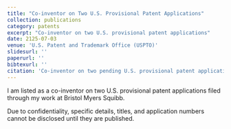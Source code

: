 ```yaml
---
title: "Co-inventor on Two U.S. Provisional Patent Applications"
collection: publications
category: patents
excerpt: "Co-inventor on two U.S. provisional patent applications"
date: 2125-07-03
venue: 'U.S. Patent and Trademark Office (USPTO)'
slidesurl: ''
paperurl: ''
bibtexurl: ''
citation: 'Co-inventor on two pending U.S. provisional patent applications. Filed via Bristol Myers Squibb. (Details are confidential until publication).'
---
```


I am listed as a co-inventor on two U.S. provisional patent applications filed through my work at Bristol Myers Squibb. 

Due to confidentiality, specific details, titles, and application numbers cannot be disclosed until they are published.

